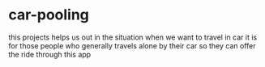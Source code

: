 # car-pooling
this projects helps us out in the situation when we want to travel in car 
it is for those people who generally travels alone by their car so they can offer the ride through this app

